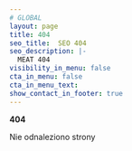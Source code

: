 ```yaml
---
# GLOBAL 
layout: page
title: 404
seo_title:  SEO 404
seo_description: |-
  MEAT 404
visibility_in_menu: false
cta_in_menu: false
cta_in_menu_text:
show_contact_in_footer: true
---
```

  <p><strong>404</strong></p>
  <p>Nie odnaleziono strony</p>
